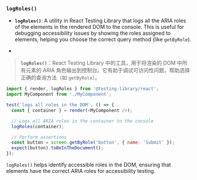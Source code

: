 ### `logRoles()`

- **`logRoles()`**: A utility in React Testing Library that logs all the ARIA roles of the elements in the rendered DOM to the console. This is useful for debugging accessibility issues by showing the roles assigned to elements, helping you choose the correct query method (like `getByRole`).

- <audio src="..\..\mp3\__`logRoles`___.mp3"></audio>

> **`logRoles()`**：React Testing Library 中的工具，用于将渲染的 DOM 中所有元素的 ARIA 角色输出到控制台。它有助于调试可访问性问题，帮助选择正确的查询方法（如 `getByRole`）。
>
> <audio src="..\..\mp3\`logRoles()`：Re (1).mp3"></audio>

```js
import { render, logRoles } from '@testing-library/react';
import MyComponent from './MyComponent';

test('logs all roles in the DOM', () => {
  const { container } = render(<MyComponent />);

  // Logs all ARIA roles in the container to the console
  logRoles(container);

  // Perform assertions
  const button = screen.getByRole('button', { name: 'Submit' });
  expect(button).toBeInTheDocument();
});
```

<audio src="..\..\mp3\这段代码展示了如何使用 Rea (25).mp3"></audio>

`logRoles()` helps identify accessible roles in the DOM, ensuring that elements have the correct ARIA roles for accessibility testing.